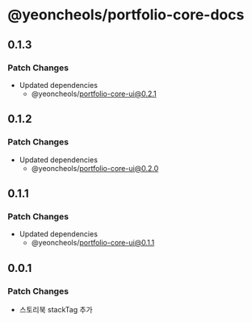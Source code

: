 # @yeoncheols/portfolio-core-docs

## 0.1.3

### Patch Changes

- Updated dependencies
  - @yeoncheols/portfolio-core-ui@0.2.1

## 0.1.2

### Patch Changes

- Updated dependencies
  - @yeoncheols/portfolio-core-ui@0.2.0

## 0.1.1

### Patch Changes

- Updated dependencies
  - @yeoncheols/portfolio-core-ui@0.1.1

## 0.0.1

### Patch Changes

- 스토리북 stackTag 추가
